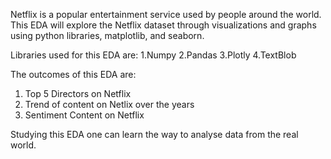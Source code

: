 Netflix is a popular entertainment service used by people around the world. This EDA will explore the Netflix dataset through visualizations and graphs using python libraries, matplotlib, and seaborn.

Libraries used for this EDA are:
1.Numpy
2.Pandas 
3.Plotly
4.TextBlob 

The outcomes of this EDA are:
1. Top 5 Directors on Netflix
2. Trend of content on Netlix over the years
3. Sentiment Content on Netflix

Studying this EDA one can learn the way to analyse data from the real world.
